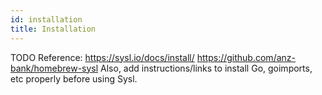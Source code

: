 ```yaml
---
id: installation
title: Installation
---
```



TODO
Reference: 
https://sysl.io/docs/install/
https://github.com/anz-bank/homebrew-sysl
Also, add instructions/links to install Go, goimports, etc properly before using Sysl.